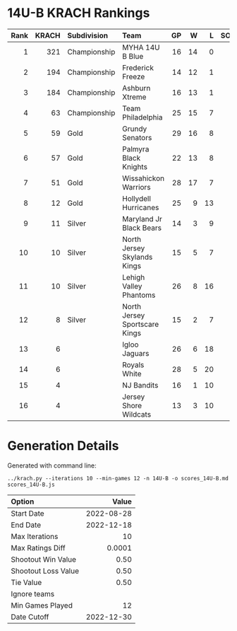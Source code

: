 # 14U-B KRACH Rankings
Rank|KRACH|Subdivision|Team|GP|W|L|SOW|SOL|T|SoS
---:|---:|:---|:---|---:|---:|---:|---:|---:|---:|---:
1|321|Championship|MYHA 14U B Blue|16|14|0|1|1|0|52
2|194|Championship|Frederick Freeze|14|12|1|1|0|0|48
3|184|Championship|Ashburn Xtreme|16|13|1|2|0|0|37
4|63|Championship|Team Philadelphia|25|15|7|2|1|0|76
5|59|Gold|Grundy Senators|29|16|8|0|5|0|76
6|57|Gold|Palmyra Black Knights|22|13|8|1|0|0|96
7|51|Gold|Wissahickon Warriors|28|17|7|1|3|0|45
8|12|Gold|Hollydell Hurricanes|25|9|13|1|2|0|49
9|11|Silver|Maryland Jr Black Bears|14|3|9|1|1|0|42
10|10|Silver|North Jersey Skylands Kings|15|5|7|2|0|1|38
11|10|Silver|Lehigh Valley Phantoms|26|8|16|2|0|0|62
12|8|Silver|North Jersey Sportscare Kings|15|2|7|4|2|0|28
13|6||Igloo Jaguars|26|6|18|0|1|1|44
14|6||Royals White|28|5|20|1|2|0|79
15|4||NJ Bandits|16|1|10|2|3|0|33
16|4||Jersey Shore Wildcats|13|3|10|0|0|0|27
# Generation Details

Generated with command line:
```
../krach.py --iterations 10 --min-games 12 -n 14U-B -o scores_14U-B.md scores_14U-B.js
```

| Option | Value |
| :----- | ----: |
| Start Date | 2022-08-28 |
| End Date | 2022-12-18 |
| Max Iterations | 10 |
| Max Ratings Diff | 0.0001 |
| Shootout Win Value | 0.50 |
| Shootout Loss Value | 0.50 |
| Tie Value | 0.50 |
| Ignore teams |  |
| Min Games Played | 12 |
| Date Cutoff | 2022-12-30 |

